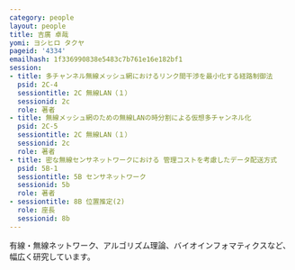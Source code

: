 ```yaml
---
category: people
layout: people
title: 吉廣 卓哉
yomi: ヨシヒロ タクヤ
pageid: '4334'
emailhash: 1f336990838e5483c7b761e16e182bf1
session:
- title: 多チャンネル無線メッシュ網におけるリンク間干渉を最小化する経路制御法
  psid: 2C-4
  sessiontitle: 2C 無線LAN（１）
  sessionid: 2c
  role: 著者
- title: 無線メッシュ網のための無線LANの時分割による仮想多チャンネル化
  psid: 2C-5
  sessiontitle: 2C 無線LAN（１）
  sessionid: 2c
  role: 著者
- title: 密な無線センサネットワークにおける 管理コストを考慮したデータ配送方式
  psid: 5B-1
  sessiontitle: 5B センサネットワーク
  sessionid: 5b
  role: 著者
- sessiontitle: 8B 位置推定(2)
  role: 座長
  sessionid: 8b
---
```

有線・無線ネットワーク、アルゴリズム理論、バイオインフォマティクスなど、幅広く研究しています。